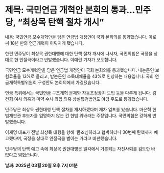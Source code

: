 # **제목: 국민연금 개혁안 본회의 통과…민주당, “최상목 탄핵 절차 개시”**

  내용: 국민연금 모수개혁안을 담은 연금법 개정안이 국회 본회의를 통과했습니다. 이로써 18년 만의 연금개혁이 이뤄지게 됐습니다.

한편 민주당이 최상목 권한대행에 대한 탄핵 절차 개시에 나서자, 국민의힘은 국정을 상대로 한 인질극이라고 반발했습니다. 이예린 기자가 보도합니다.

국민연금 모수개혁안을 담은 연금법 개정안이 국회 본회의를 통과했습니다. 내는돈인 보험료율을 13%로 올리고, 받는돈인 소득대체율을 43%로 인상하는 내용입니다. 국회 연금개혁특별위원회 구성안도 본회의에서 가결됐습니다.

연금 특위에서는 국민연금 구조개혁 문제와 자동조정장치 도입 등을 다루게 됩니다. 김건희 여사 의혹과 마약 수사 외압 의혹 상설특검법안도 야당 주도로 통과했습니다.

민주당은 최상목 권한대행 탄핵 절차를 개시하겠다며 재차 엄포를 놨습니다. 마은혁 헌법재판관 후보자를 임명하지 않는 건 헌법 위배라는 주장입니다. 국민의힘은 강하게 반발했습니다.

이재명 대표가 전날 최상목 대행을 향해 '몸조심하라고 협박하더니 30번째 탄핵까지 예고했다며, 국정을 상대로 인질극을 벌이는 거라고  비판했습니다.

민주당의 탄핵 예고 속에 최상목 권한대행은 일각에서 거론되는 자진사퇴를 검토한 바 없다고 밝혔습니다.

  **날짜: 2025년 03월 20일 오후 7시 01분**